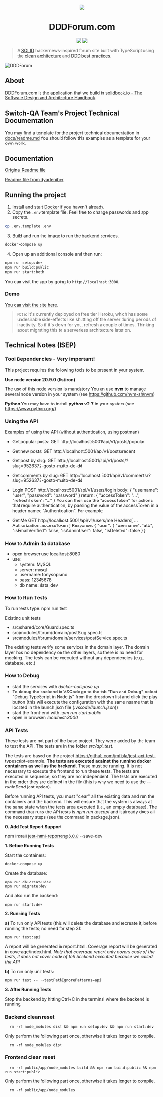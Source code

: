 <p align="center">
 <img src="https://user-images.githubusercontent.com/6892666/67032637-fc237200-f0e1-11e9-8a46-f5d655e71962.png"/>
</p>
<h1 align="center">DDDForum.com</h1>

<p align="center">
 <a href="https://circleci.com/gh/stemmlerjs/ddd-forum"><img src="https://circleci.com/gh/circleci/circleci-docs.svg?style=svg"></a>
 <a href="#contributors"><img src="https://img.shields.io/badge/all_contributors-2-orange.svg?style=flat-square"></a>
</p>

> A [SOLID](https://khalilstemmler.com/articles/solid-principles/solid-typescript/) hackernews-inspired forum site built
> with TypeScript using
> the [clean architecture](https://khalilstemmler.com/articles/software-design-architecture/organizing-app-logic/)
> and [DDD best practices](https://khalilstemmler.com/articles/domain-driven-design-intro/).

![DDDForum](https://user-images.githubusercontent.com/6892666/67032446-9931db00-f0e1-11e9-894d-7bccd240c851.png)

## About

DDDForum.com is the application that we build
in [solidbook.io - The Software Design and Architecture Handbook](https://solidbook.io).

## Switch-QA Team's Project Technical Documentation

You may find a template for the project technical documentation in [docs/readme.md](docs/readme.md)
You should follow this examples as a template for your own work.

## Documentation

[Original Readme file](README-original.md)

[Readme file from dyarleniber](README-dyarleniber.md)

## Running the project

1. Install and start [Docker](https://docs.docker.com/compose/gettingstarted/) if you haven't already.
2. Copy the `.env` template file. Feel free to change passwords and app secrets.

```bash
cp .env.template .env
```

3. Build and run the image to run the backend services.

```bash
docker-compose up
```

4. Open up an additional console and then run:

```bash
npm run setup:dev
npm run build:public
npm run start:both
```

You can visit the app by going to `http://localhost:3000`.

### Demo

[You can visit the site here](https://dddforum.com).

> `Note`: It's currently deployed on free tier Heroku, which has some undesirable side-effects like shutting off the
> server during periods of inactivity. So if it's down for you, refresh a couple of times. Thinking about migrating this
> to a serverless architecture later on.

## Technical Notes (ISEP)

### Tool Dependencies - Very Important!

This project requires the following tools to be present in your system.

**Use node version 20.9.0 (lts/iron)**

The use of this node version is mandatory
You an use **nvm** to manage several node version in your system (see https://github.com/nvm-sh/nvm)

**Python**
You may have to install **python v2.7** in your system (see https://www.python.org/)

### Using the API

Examples of using the API (without authentication, using postman)

- Get popular posts:
  GET http://localhost:5001/api/v1/posts/popular

- Get new posts:
  GET http://localhost:5001/api/v1/posts/recent

- Get post by slug:
  GET http://localhost:5001/api/v1/posts/?slug=9526372-gosto-muito-de-dd

- Get comments by slug:
  GET http://localhost:5001/api/v1/comments/?slug=9526372-gosto-muito-de-dd

- Login
  POST http://localhost:5001/api/v1/users/login
  body:
  {
  "username": "user",
  "password": "password"
  }
  return:
  {
  "accessToken": "...",
  "refreshToken": "..."
  }
  You can then use the "accessToken" for actions that require authentication, by passing the value of the accessToken in
  a header named "Authentication". For example:
- Get Me
  GET http://localhost:5001/api/v1/users/me
  Headers[
  ...
  Authorization: accessToken
  ]
  Response:
  {
  "user": {
  "username": "atb",
  "isEmailVerified": false,
  "isAdminUser": false,
  "isDeleted": false
  }
  }

### How to Admin da database

- open browser use localhost:8080
- use:
    - system: MySQL
    - server: mysql
    - username: tonysoprano
    - pass: 12345678
    - db name: data_dev

### How to Run Tests

To run tests type: npm run test

Existing unit tests:

- src/shared/core/Guard.spec.ts
- src/modules/forum/domain/postSlug.spec.ts
- src/modules/forum/domain/services/postService.spec.ts

The existing tests verify some services in the domain layer. The domain layer has no dependency on the other layers, so
there is no need for mocking. The tests can be executed without any dependencies (e.g., database, etc.)

### How to Debug

- start the services with *docker-compose up*
- To debug the backend in VSCode go to the tab "Run and Debug", select "Debug TypeScript in Node.js" from the dropdown
  list and click the play button (this will execute the configuration with the same nsame that is located in the
  launch.json file (*.vscode/launch.json*))
- start the front-end with *npm run start:public*
- open in browser: *localhost:3000*

### API Tests

These tests are not part of the base project. They were added by the team to test the API. The tests are in the folder
*src/api_test*.

The tests are based on the project https://github.com/jmfiola/jest-api-test-typescript-example. **The tests are executed
against the running docker containers as well as the backend**. These must be running. It is not necessary to execute
the frontend to run these tests. The tests are executed in sequence, so they are not independent. The tests are executed
in the order they are defined in the file (this is why we need to use the *--runInBand* jest option).

Before running API tests, you must "clear" all the existing data and run the containers and the backend. This will
ensure that the system is always at the same state when the tests area executed (i.e., an empty database). The command
that runs the API tests is *npm run test:api* and it already does all the necessary steps (see the command in
package.json).

**0. Add Test Report Support**

npm install jest-html-reporter@3.0.0 --save-dev

**1. Before Running Tests**

Start the containers:

    docker-compose up

Create the database:

    npm run db:create:dev
    npm run migrate:dev 

And also run the backend:

    npm run start:dev

**2. Running Tests**

**a)** To run only API tests (this will delete the database and recreate it, before running the tests; no need for step
3):

    npm run test:api

A report will be generated in report.html. Coverage report will be generated in coverage/index.html. *Note that coverage
report only covers code of the tests, it does not cover code of teh backend executed because we called the API.*

**b)** To run only unit tests:

    npm run test -- --testPathIgnorePatterns=api

**3. After Running Tests**

Stop the backend by hitting Ctrl+C in the terminal where the backend is running.

### Backend clean reset

```shell
  rm -rf node_modules dist && npm run setup:dev && npm run start:dev
```

Only perform the following part once, otherwise it takes longer to compile.

```shell
  rm -rf node_modules dist
```

### Frontend clean reset

```shell
  rm -rf public/app/node_modules build && npm run build:public && npm run start:public
```

Only perform the following part once, otherwise it takes longer to compile.

```shell
  rm -rf public/app/node_modules 
```

